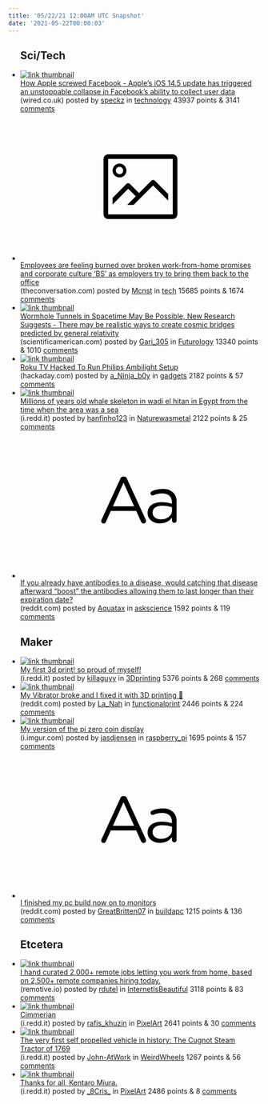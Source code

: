 ```yaml
---
title: '05/22/21 12:00AM UTC Snapshot'
date: '2021-05-22T00:00:03'
---
```

<ul>
<h2>Sci/Tech</h2>

<li><a href='https://www.wired.co.uk/article/apple-ios14-facebook'><img src='https://b.thumbs.redditmedia.com/2T5fe1zyVHx7oNvLVBJr5c-673BXltk9D0ulQTKKvfQ.jpg' alt='link thumbnail'></a><div><div class='linkTitle'><a href='https://www.wired.co.uk/article/apple-ios14-facebook'>How Apple screwed Facebook - Apple’s iOS 14.5 update has triggered an unstoppable collapse in Facebook’s ability to collect user data</a></div>(wired.co.uk) posted by <a href='https://www.reddit.com/user/speckz'>speckz</a> in <a href='https://www.reddit.com/r/technology'>technology</a> 43937 points & 3141 <a href='https://www.reddit.com/r/technology/comments/nhrflj/how_apple_screwed_facebook_apples_ios_145_update/'>comments</a></div></li>

<li><a href='https://theconversation.com/employees-are-feeling-burned-over-broken-work-from-home-promises-and-corporate-culture-bs-as-employers-try-to-bring-them-back-to-the-office-158692'><svg version='1.1' viewBox='-34 -14 104 64' preserveAspectRatio='xMidYMid meet' xmlns='http://www.w3.org/2000/svg' xmlns:xlink='http://www.w3.org/1999/xlink'>
    <title>link thumbnail</title>
    <path d='M32,4H4A2,2,0,0,0,2,6V30a2,2,0,0,0,2,2H32a2,2,0,0,0,2-2V6A2,2,0,0,0,32,4ZM4,30V6H32V30Z'></path>
    <path d='M8.92,14a3,3,0,1,0-3-3A3,3,0,0,0,8.92,14Zm0-4.6A1.6,1.6,0,1,1,7.33,11,1.6,1.6,0,0,1,8.92,9.41Z'></path>
    <path d='M22.78,15.37l-5.4,5.4-4-4a1,1,0,0,0-1.41,0L5.92,22.9v2.83l6.79-6.79L16,22.18l-3.75,3.75H15l8.45-8.45L30,24V21.18l-5.81-5.81A1,1,0,0,0,22.78,15.37Z'></path>
    </svg></a><div><div class='linkTitle'><a href='https://theconversation.com/employees-are-feeling-burned-over-broken-work-from-home-promises-and-corporate-culture-bs-as-employers-try-to-bring-them-back-to-the-office-158692'>Employees are feeling burned over broken work-from-home promises and corporate culture ‘BS’ as employers try to bring them back to the office</a></div>(theconversation.com) posted by <a href='https://www.reddit.com/user/Mcnst'>Mcnst</a> in <a href='https://www.reddit.com/r/tech'>tech</a> 15685 points & 1674 <a href='https://www.reddit.com/r/tech/comments/nhl0oy/employees_are_feeling_burned_over_broken/'>comments</a></div></li>

<li><a href='https://www.scientificamerican.com/article/wormhole-tunnels-in-spacetime-may-be-possible-new-research-suggests/'><img src='https://b.thumbs.redditmedia.com/yChMBH1_YuaDPOXhPHjkGyvkqcC9epLYZ519NNFYuWQ.jpg' alt='link thumbnail'></a><div><div class='linkTitle'><a href='https://www.scientificamerican.com/article/wormhole-tunnels-in-spacetime-may-be-possible-new-research-suggests/'>Wormhole Tunnels in Spacetime May Be Possible, New Research Suggests - There may be realistic ways to create cosmic bridges predicted by general relativity</a></div>(scientificamerican.com) posted by <a href='https://www.reddit.com/user/Gari_305'>Gari_305</a> in <a href='https://www.reddit.com/r/Futurology'>Futurology</a> 13340 points & 1010 <a href='https://www.reddit.com/r/Futurology/comments/nhqh1f/wormhole_tunnels_in_spacetime_may_be_possible_new/'>comments</a></div></li>

<li><a href='https://hackaday.com/2021/05/20/roku-tv-hacked-to-run-philips-ambilight-setup/'><img src='https://b.thumbs.redditmedia.com/JGranYxykBjv7EyPApoJDHbjinuENwaHpjsUVltf9UA.jpg' alt='link thumbnail'></a><div><div class='linkTitle'><a href='https://hackaday.com/2021/05/20/roku-tv-hacked-to-run-philips-ambilight-setup/'>Roku TV Hacked To Run Philips Ambilight Setup</a></div>(hackaday.com) posted by <a href='https://www.reddit.com/user/a_Ninja_b0y'>a_Ninja_b0y</a> in <a href='https://www.reddit.com/r/gadgets'>gadgets</a> 2182 points & 57 <a href='https://www.reddit.com/r/gadgets/comments/nhv88g/roku_tv_hacked_to_run_philips_ambilight_setup/'>comments</a></div></li>

<li><a href='https://i.redd.it/b5sqneugqh071.jpg'><img src='https://b.thumbs.redditmedia.com/9jas3liP9wSRp0mGK1YGtcI1Hi2hS02VD15GoB9H0iA.jpg' alt='link thumbnail'></a><div><div class='linkTitle'><a href='https://i.redd.it/b5sqneugqh071.jpg'>Millions of years old whale skeleton in wadi el hitan in Egypt from the time when the area was a sea</a></div>(i.redd.it) posted by <a href='https://www.reddit.com/user/hanfinho123'>hanfinho123</a> in <a href='https://www.reddit.com/r/Naturewasmetal'>Naturewasmetal</a> 2122 points & 25 <a href='https://www.reddit.com/r/Naturewasmetal/comments/nhuzs9/millions_of_years_old_whale_skeleton_in_wadi_el/'>comments</a></div></li>

<li><a href='https://www.reddit.com/r/askscience/comments/nhrct4/if_you_already_have_antibodies_to_a_disease_would/'><svg version='1.1' viewBox='-34 -12 104 64' preserveAspectRatio='xMidYMid slice' xmlns='http://www.w3.org/2000/svg' xmlns:xlink='http://www.w3.org/1999/xlink'>
    <title>text link thumbnail</title>
    <path d='M12.19,8.84a1.45,1.45,0,0,0-1.4-1h-.12a1.46,1.46,0,0,0-1.42,1L1.14,26.56a1.29,1.29,0,0,0-.14.59,1,1,0,0,0,1,1,1.12,1.12,0,0,0,1.08-.77l2.08-4.65h11l2.08,4.59a1.24,1.24,0,0,0,1.12.83,1.08,1.08,0,0,0,1.08-1.08,1.64,1.64,0,0,0-.14-.57ZM6.08,20.71l4.59-10.22,4.6,10.22Z'>
    </path>
    <path d='M32.24,14.78A6.35,6.35,0,0,0,27.6,13.2a11.36,11.36,0,0,0-4.7,1,1,1,0,0,0-.58.89,1,1,0,0,0,.94.92,1.23,1.23,0,0,0,.39-.08,8.87,8.87,0,0,1,3.72-.81c2.7,0,4.28,1.33,4.28,3.92v.5a15.29,15.29,0,0,0-4.42-.61c-3.64,0-6.14,1.61-6.14,4.64v.05c0,2.95,2.7,4.48,5.37,4.48a6.29,6.29,0,0,0,5.19-2.48V26.9a1,1,0,0,0,1,1,1,1,0,0,0,1-1.06V19A5.71,5.71,0,0,0,32.24,14.78Zm-.56,7.7c0,2.28-2.17,3.89-4.81,3.89-1.94,0-3.61-1.06-3.61-2.86v-.06c0-1.8,1.5-3,4.2-3a15.2,15.2,0,0,1,4.22.61Z'>
    </path>
    </svg></a><div><div class='linkTitle'><a href='https://www.reddit.com/r/askscience/comments/nhrct4/if_you_already_have_antibodies_to_a_disease_would/'>If you already have antibodies to a disease, would catching that disease afterward “boost” the antibodies allowing them to last longer than their expiration date?</a></div>(reddit.com) posted by <a href='https://www.reddit.com/user/Aquatax'>Aquatax</a> in <a href='https://www.reddit.com/r/askscience'>askscience</a> 1592 points & 119 <a href='https://www.reddit.com/r/askscience/comments/nhrct4/if_you_already_have_antibodies_to_a_disease_would/'>comments</a></div></li>

<h2>Maker</h2>

<li><a href='https://i.redd.it/r2lte4gn9g071.png'><img src='https://b.thumbs.redditmedia.com/xDlXaobdd7cHY2c6yRQRxvErutZFGsFqd0udwhjn-Ks.jpg' alt='link thumbnail'></a><div><div class='linkTitle'><a href='https://i.redd.it/r2lte4gn9g071.png'>My first 3d print! so proud of myself!</a></div>(i.redd.it) posted by <a href='https://www.reddit.com/user/killaguyy'>killaguyy</a> in <a href='https://www.reddit.com/r/3Dprinting'>3Dprinting</a> 5376 points & 268 <a href='https://www.reddit.com/r/3Dprinting/comments/nhp6b5/my_first_3d_print_so_proud_of_myself/'>comments</a></div></li>

<li><a href='https://www.reddit.com/gallery/nhvszc'><img src='https://a.thumbs.redditmedia.com/oOR7yZUrzrA1tHmXJO621KZILWOr4xJhKN8b2swrpL0.jpg' alt='link thumbnail'></a><div><div class='linkTitle'><a href='https://www.reddit.com/gallery/nhvszc'>My Vibrator broke and I fixed it with 3D printing 🥰</a></div>(reddit.com) posted by <a href='https://www.reddit.com/user/La_Nah'>La_Nah</a> in <a href='https://www.reddit.com/r/functionalprint'>functionalprint</a> 2446 points & 224 <a href='https://www.reddit.com/r/functionalprint/comments/nhvszc/my_vibrator_broke_and_i_fixed_it_with_3d_printing/'>comments</a></div></li>

<li><a href='https://i.imgur.com/R7aRA6v.jpg'><img src='https://b.thumbs.redditmedia.com/t1jnmMO3_uzK99YDgwZc0asawl6kbj5-A-TuWYDuLlE.jpg' alt='link thumbnail'></a><div><div class='linkTitle'><a href='https://i.imgur.com/R7aRA6v.jpg'>My version of the pi zero coin display</a></div>(i.imgur.com) posted by <a href='https://www.reddit.com/user/jasdjensen'>jasdjensen</a> in <a href='https://www.reddit.com/r/raspberry_pi'>raspberry_pi</a> 1695 points & 157 <a href='https://www.reddit.com/r/raspberry_pi/comments/nhhclh/my_version_of_the_pi_zero_coin_display/'>comments</a></div></li>

<li><a href='https://www.reddit.com/r/buildapc/comments/nho7mi/i_finished_my_pc_build_now_on_to_monitors/'><svg version='1.1' viewBox='-34 -12 104 64' preserveAspectRatio='xMidYMid slice' xmlns='http://www.w3.org/2000/svg' xmlns:xlink='http://www.w3.org/1999/xlink'>
    <title>text link thumbnail</title>
    <path d='M12.19,8.84a1.45,1.45,0,0,0-1.4-1h-.12a1.46,1.46,0,0,0-1.42,1L1.14,26.56a1.29,1.29,0,0,0-.14.59,1,1,0,0,0,1,1,1.12,1.12,0,0,0,1.08-.77l2.08-4.65h11l2.08,4.59a1.24,1.24,0,0,0,1.12.83,1.08,1.08,0,0,0,1.08-1.08,1.64,1.64,0,0,0-.14-.57ZM6.08,20.71l4.59-10.22,4.6,10.22Z'>
    </path>
    <path d='M32.24,14.78A6.35,6.35,0,0,0,27.6,13.2a11.36,11.36,0,0,0-4.7,1,1,1,0,0,0-.58.89,1,1,0,0,0,.94.92,1.23,1.23,0,0,0,.39-.08,8.87,8.87,0,0,1,3.72-.81c2.7,0,4.28,1.33,4.28,3.92v.5a15.29,15.29,0,0,0-4.42-.61c-3.64,0-6.14,1.61-6.14,4.64v.05c0,2.95,2.7,4.48,5.37,4.48a6.29,6.29,0,0,0,5.19-2.48V26.9a1,1,0,0,0,1,1,1,1,0,0,0,1-1.06V19A5.71,5.71,0,0,0,32.24,14.78Zm-.56,7.7c0,2.28-2.17,3.89-4.81,3.89-1.94,0-3.61-1.06-3.61-2.86v-.06c0-1.8,1.5-3,4.2-3a15.2,15.2,0,0,1,4.22.61Z'>
    </path>
    </svg></a><div><div class='linkTitle'><a href='https://www.reddit.com/r/buildapc/comments/nho7mi/i_finished_my_pc_build_now_on_to_monitors/'>I finished my pc build now on to monitors</a></div>(reddit.com) posted by <a href='https://www.reddit.com/user/GreatBritten07'>GreatBritten07</a> in <a href='https://www.reddit.com/r/buildapc'>buildapc</a> 1215 points & 136 <a href='https://www.reddit.com/r/buildapc/comments/nho7mi/i_finished_my_pc_build_now_on_to_monitors/'>comments</a></div></li>

<h2>Etcetera</h2>

<li><a href='https://remotive.io'><img src='https://b.thumbs.redditmedia.com/aPmMmtZfDYkT2v-dMTK6274hglgp1L_NKKRJhk_5VAs.jpg' alt='link thumbnail'></a><div><div class='linkTitle'><a href='https://remotive.io'>I hand curated 2,000+ remote jobs letting you work from home, based on 2,500+ remote companies hiring today.</a></div>(remotive.io) posted by <a href='https://www.reddit.com/user/rdutel'>rdutel</a> in <a href='https://www.reddit.com/r/InternetIsBeautiful'>InternetIsBeautiful</a> 3118 points & 83 <a href='https://www.reddit.com/r/InternetIsBeautiful/comments/nhmyek/i_hand_curated_2000_remote_jobs_letting_you_work/'>comments</a></div></li>

<li><a href='https://i.redd.it/83ner0couf071.png'><img src='https://b.thumbs.redditmedia.com/XYq4uDLF9U5e2lFcT7lfuHL1HHn4ZhJaTyWAVN2GPdc.jpg' alt='link thumbnail'></a><div><div class='linkTitle'><a href='https://i.redd.it/83ner0couf071.png'>Cimmerian</a></div>(i.redd.it) posted by <a href='https://www.reddit.com/user/rafis_khuzin'>rafis_khuzin</a> in <a href='https://www.reddit.com/r/PixelArt'>PixelArt</a> 2641 points & 30 <a href='https://www.reddit.com/r/PixelArt/comments/nhnzip/cimmerian/'>comments</a></div></li>

<li><a href='https://i.redd.it/f7kzhmxyce071.jpg'><img src='https://b.thumbs.redditmedia.com/gjwjON83NY0GPdW1UCV7PlIdvbAPB7FG9acGtBE1pKY.jpg' alt='link thumbnail'></a><div><div class='linkTitle'><a href='https://i.redd.it/f7kzhmxyce071.jpg'>The very first self propelled vehicle in history: The Cugnot Steam Tractor of 1769</a></div>(i.redd.it) posted by <a href='https://www.reddit.com/user/John-AtWork'>John-AtWork</a> in <a href='https://www.reddit.com/r/WeirdWheels'>WeirdWheels</a> 1267 points & 56 <a href='https://www.reddit.com/r/WeirdWheels/comments/nhjhx4/the_very_first_self_propelled_vehicle_in_history/'>comments</a></div></li>

<li><a href='https://i.redd.it/7x0gh2d0ed071.gif'><img src='https://b.thumbs.redditmedia.com/q0g5OXltH3tWZ7jKB0z9PrNX7N_Byr61nkXq4clfpuo.jpg' alt='link thumbnail'></a><div><div class='linkTitle'><a href='https://i.redd.it/7x0gh2d0ed071.gif'>Thanks for all, Kentaro Miura.</a></div>(i.redd.it) posted by <a href='https://www.reddit.com/user/_8Cris_'>_8Cris_</a> in <a href='https://www.reddit.com/r/PixelArt'>PixelArt</a> 2486 points & 8 <a href='https://www.reddit.com/r/PixelArt/comments/nhfyh7/thanks_for_all_kentaro_miura/'>comments</a></div></li>

</ul>
